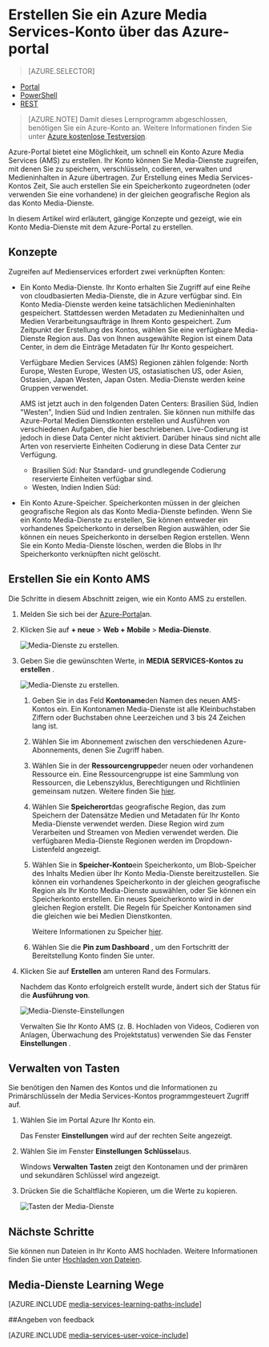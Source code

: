 <properties
    pageTitle=" Erstellen Sie ein Azure Media Services-Konto mit dem Portal Azure | Microsoft Azure"
    description="In diesem Lernprogramm führt Sie durch die Schritte zum Erstellen eines Azure Media Services-Kontos mit Azure-Portal an."
    services="media-services"
    documentationCenter=""
    authors="Juliako"
    manager="erikre"
    editor=""/>

<tags
    ms.service="media-services"
    ms.workload="media"
    ms.tgt_pltfrm="na"
    ms.devlang="na"
    ms.topic="get-started-article"
    ms.date="10/24/2016"
    ms.author="juliako"/>


# <a name="create-an-azure-media-services-account-using-the-azure-portal"></a>Erstellen Sie ein Azure Media Services-Konto über das Azure-portal

> [AZURE.SELECTOR]
- [Portal](media-services-portal-create-account.md)
- [PowerShell](media-services-manage-with-powershell.md)
- [REST](http://msdn.microsoft.com/library/azure/dn194267.aspx)

> [AZURE.NOTE] Damit dieses Lernprogramm abgeschlossen, benötigen Sie ein Azure-Konto an. Weitere Informationen finden Sie unter [Azure kostenlose Testversion](https://azure.microsoft.com/pricing/free-trial/). 

Azure-Portal bietet eine Möglichkeit, um schnell ein Konto Azure Media Services (AMS) zu erstellen. Ihr Konto können Sie Media-Dienste zugreifen, mit denen Sie zu speichern, verschlüsseln, codieren, verwalten und Medieninhalten in Azure übertragen. Zur Erstellung eines Media Services-Kontos Zeit, Sie auch erstellen Sie ein Speicherkonto zugeordneten (oder verwenden Sie eine vorhandene) in der gleichen geografische Region als das Konto Media-Dienste.

In diesem Artikel wird erläutert, gängige Konzepte und gezeigt, wie ein Konto Media-Dienste mit dem Azure-Portal zu erstellen.

## <a name="concepts"></a>Konzepte

Zugreifen auf Medienservices erfordert zwei verknüpften Konten:

- Ein Konto Media-Dienste. Ihr Konto erhalten Sie Zugriff auf eine Reihe von cloudbasierten Media-Dienste, die in Azure verfügbar sind. Ein Konto Media-Dienste werden keine tatsächlichen Medieninhalten gespeichert. Stattdessen werden Metadaten zu Medieninhalten und Medien Verarbeitungsaufträge in Ihrem Konto gespeichert. Zum Zeitpunkt der Erstellung des Kontos, wählen Sie eine verfügbare Media-Dienste Region aus. Das von Ihnen ausgewählte Region ist einem Data Center, in dem die Einträge Metadaten für Ihr Konto gespeichert.

    Verfügbare Medien Services (AMS) Regionen zählen folgende: North Europe, Westen Europe, Westen US, ostasiatischen US, oder Asien, Ostasien, Japan Westen, Japan Osten. Media-Dienste werden keine Gruppen verwendet.
    
    AMS ist jetzt auch in den folgenden Daten Centers: Brasilien Süd, Indien "Westen", Indien Süd und Indien zentralen. Sie können nun mithilfe das Azure-Portal Medien Dienstkonten erstellen und Ausführen von verschiedenen Aufgaben, die hier beschriebenen. Live-Codierung ist jedoch in diese Data Center nicht aktiviert. Darüber hinaus sind nicht alle Arten von reservierte Einheiten Codierung in diese Data Center zur Verfügung.
    
    - Brasilien Süd: Nur Standard- und grundlegende Codierung reservierte Einheiten verfügbar sind.
    - Westen, Indien Indien Süd: 

- Ein Konto Azure-Speicher. Speicherkonten müssen in der gleichen geografische Region als das Konto Media-Dienste befinden. Wenn Sie ein Konto Media-Dienste zu erstellen, Sie können entweder ein vorhandenes Speicherkonto in derselben Region auswählen, oder Sie können ein neues Speicherkonto in derselben Region erstellen. Wenn Sie ein Konto Media-Dienste löschen, werden die Blobs in Ihr Speicherkonto verknüpften nicht gelöscht.

## <a name="create-an-ams-account"></a>Erstellen Sie ein Konto AMS

Die Schritte in diesem Abschnitt zeigen, wie ein Konto AMS zu erstellen.

1. Melden Sie sich bei der [Azure-Portal](https://portal.azure.com/)an.
2. Klicken Sie auf **+ neue** > **Web + Mobile** > **Media-Dienste**.

    ![Media-Dienste zu erstellen.](./media/media-services-portal-vod-get-started/media-services-new1.png)

3. Geben Sie die gewünschten Werte, in **MEDIA SERVICES-Kontos zu erstellen** .

    ![Media-Dienste zu erstellen.](./media/media-services-portal-vod-get-started/media-services-new3.png)
    
    1. Geben Sie in das Feld **Kontoname**den Namen des neuen AMS-Kontos ein. Ein Kontonamen Media-Dienste ist alle Kleinbuchstaben Ziffern oder Buchstaben ohne Leerzeichen und 3 bis 24 Zeichen lang ist.
    2. Wählen Sie im Abonnement zwischen den verschiedenen Azure-Abonnements, denen Sie Zugriff haben.
    
    2. Wählen Sie in der **Ressourcengruppe**der neuen oder vorhandenen Ressource ein.  Eine Ressourcengruppe ist eine Sammlung von Ressourcen, die Lebenszyklus, Berechtigungen und Richtlinien gemeinsam nutzen. Weitere finden Sie [hier](azure-resource-manager/resource-group-overview.md#resource-groups).
    3. Wählen Sie **Speicherort**das geografische Region, das zum Speichern der Datensätze Medien und Metadaten für Ihr Konto Media-Dienste verwendet werden. Diese Region wird zum Verarbeiten und Streamen von Medien verwendet werden. Die verfügbaren Media-Dienste Regionen werden im Dropdown-Listenfeld angezeigt. 
    
    3. Wählen Sie in **Speicher-Konto**ein Speicherkonto, um Blob-Speicher des Inhalts Medien über Ihr Konto Media-Dienste bereitzustellen. Sie können ein vorhandenes Speicherkonto in der gleichen geografische Region als Ihr Konto Media-Dienste auswählen, oder Sie können ein Speicherkonto erstellen. Ein neues Speicherkonto wird in der gleichen Region erstellt. Die Regeln für Speicher Kontonamen sind die gleichen wie bei Medien Dienstkonten.

        Weitere Informationen zu Speicher [hier](storage-introduction.md).

    4. Wählen Sie die **Pin zum Dashboard** , um den Fortschritt der Bereitstellung Konto finden Sie unter.
    
7. Klicken Sie auf **Erstellen** am unteren Rand des Formulars.

    Nachdem das Konto erfolgreich erstellt wurde, ändert sich der Status für die **Ausführung von**. 

    ![Media-Dienste-Einstellungen](./media/media-services-portal-vod-get-started/media-services-settings.png)

    Verwalten Sie Ihr Konto AMS (z. B. Hochladen von Videos, Codieren von Anlagen, Überwachung des Projektstatus) verwenden Sie das Fenster **Einstellungen** .

## <a name="manage-keys"></a>Verwalten von Tasten

Sie benötigen den Namen des Kontos und die Informationen zu Primärschlüsseln der Media Services-Kontos programmgesteuert Zugriff auf.

1. Wählen Sie im Portal Azure Ihr Konto ein. 

    Das Fenster **Einstellungen** wird auf der rechten Seite angezeigt. 

2. Wählen Sie im Fenster **Einstellungen** **Schlüssel**aus. 

    Windows **Verwalten Tasten** zeigt den Kontonamen und der primären und sekundären Schlüssel wird angezeigt. 
3. Drücken Sie die Schaltfläche Kopieren, um die Werte zu kopieren.
    
    ![Tasten der Media-Dienste](./media/media-services-portal-vod-get-started/media-services-keys.png)

## <a name="next-steps"></a>Nächste Schritte

Sie können nun Dateien in Ihr Konto AMS hochladen. Weitere Informationen finden Sie unter [Hochladen von Dateien](media-services-portal-upload-files.md).

## <a name="media-services-learning-paths"></a>Media-Dienste Learning Wege

[AZURE.INCLUDE [media-services-learning-paths-include](../../includes/media-services-learning-paths-include.md)]

##<a name="provide-feedback"></a>Angeben von feedback

[AZURE.INCLUDE [media-services-user-voice-include](../../includes/media-services-user-voice-include.md)]


